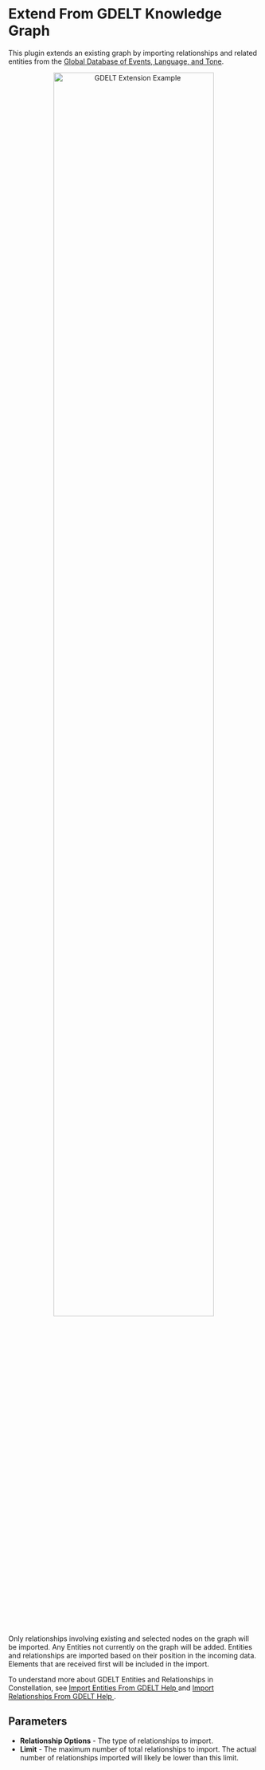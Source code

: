 # Extend From GDELT Knowledge Graph

This plugin extends an existing graph by importing relationships and related entities from the <a href="https://www.gdeltproject.org/">Global Database of Events, Language, and Tone</a>.
<div style="text-align: center">
    <img src="../ext/docs/AdaptorsDataAccessPlugins/resources/GDELTExtension.png" width="80%" alt="GDELT Extension Example"/>
</div>

Only relationships involving existing and selected nodes on the graph will be imported. Any Entities not currently on the graph will be added.
Entities and relationships are imported based on their position in the incoming data. Elements that are received first will be included in the import. 

To understand more about GDELT Entities and Relationships in Constellation, see 
<a href="../ext/docs/AdaptorsDataAccessPlugins/import-entities-from-gdelt.md"> 
    Import Entities From GDELT Help
</a> 
and 
<a href="../ext/docs/AdaptorsDataAccessPlugins/import-relationships-from-gdelt.md"> 
    Import Relationships From GDELT Help
</a>.

## Parameters
-   **Relationship Options** - The type of relationships to import.
-   **Limit** - The maximum number of total relationships to import. The actual number of relationships imported will likely be lower than this limit.

